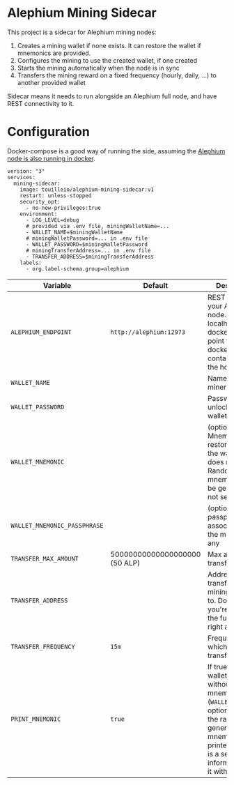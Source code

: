 Alephium Mining Sidecar
====

This project is a sidecar for Alephium mining nodes:

1. Creates a mining wallet if none exists. It can restore the wallet if mnemonics are provided.
2. Configures the mining to use the created wallet, if one created
3. Starts the mining automatically when the node is in sync
4. Transfers the mining reward on a fixed frequency (hourly, daily, ...) to another provided wallet

Sidecar means it needs to run alongside an Alephium full node, 
and have REST connectivity to it.

# Configuration

Docker-compose is a good way of running the side, assuming the
[Alephium node is also running in docker](https://touille.io/posts/how-to-run-alephium-full-node/).

```
version: "3"
services:
  mining-sidecar:
    image: touilleio/alephium-mining-sidecar:v1
    restart: unless-stopped
    security_opt:
      - no-new-privileges:true
    environment:
      - LOG_LEVEL=debug
      # provided via .env file, miningWalletName=...
      - WALLET_NAME=$miningWalletName 
      # miningWalletPassword=... in .env file
      - WALLET_PASSWORD=$miningWalletPassword
      # miningTransferAddress=... in .env file
      - TRANSFER_ADDRESS=$miningTransferAddress
    labels:
      - org.label-schema.group=alephium
```

| Variable | Default | Description |
|----------|---------|-------------|
| `ALEPHIUM_ENDPOINT` | `http://alephium:12973` | REST URI of your Alephium node. Mind localhost in a docker container point to the docker container, not the host itself. |
| `WALLET_NAME` | | Name of the miner wallet |
| `WALLET_PASSWORD` | | Password to unlock the miner wallet |
| `WALLET_MNEMONIC` | | (optional) Mnemonic to restore (create) the wallet if it does not exist. Random mnemonic will be generated if not set |
| `WALLET_MNEMONIC_PASSPHRASE` | | (optional) A passphrase associated with the mnemonic, if any |
| `TRANSFER_MAX_AMOUNT` | 50000000000000000000 (50 ALP) | Max amount to transfer at once.
| `TRANSFER_ADDRESS` | | Address to transfer the mining rewards to. Double check you're sending the funds to the right address !! |
| `TRANSFER_FREQUENCY` | `15m` | Frequency at which funds are transferred |
| `PRINT_MNEMONIC` | `true` | If true and a wallet is created without pre-set mnemonic (`WALLET_MNEMONIC` option above), the randomly generate mnemonic is printed out. This is a sensitive information, use it with caution! |
